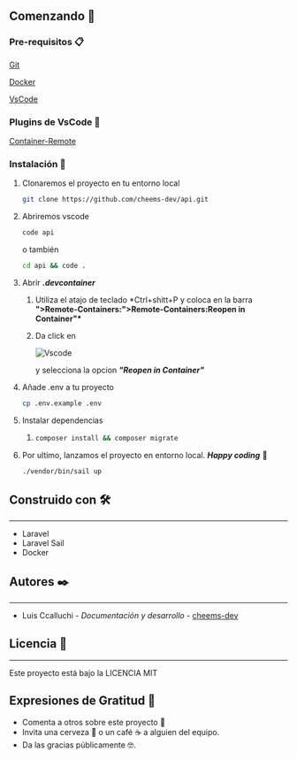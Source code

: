 ## Comenzando **🚀**

### **Pre-requisitos 📋**

[Git](https://git-scm.com/)

[Docker](https://www.docker.com/)

[VsCode](https://code.visualstudio.com/)

### Plugins de VsCode 🤖

[Container-Remote](https://marketplace.visualstudio.com/items?itemName=ms-vscode-remote.remote-containers)

### **Instalación 🔧**

1. Clonaremos el proyecto en tu entorno local

    ```bash
    git clone https://github.com/cheems-dev/api.git
    ```

2. Abriremos vscode

    ```bash
    code api
    ```

    o también

    ```bash
    cd api && code .
    ```

3. Abrir **_.devcontainer_**

    1. Utiliza el atajo de teclado \*Ctrl+shitt+P y coloca en la barra **">Remote-Containers:">Remote-Containers:Reopen in Container"\***
    2. Da click en

        ![Vscode](https://camo.githubusercontent.com/bf6e754a18e00e3fca1751c0ba01ad33d360fade6c3dc74e009e31d9c632fc14/68747470733a2f2f636f64652e76697375616c73747564696f2e636f6d2f6173736574732f626c6f67732f323031392f31302f30332f72656d6f74652d657874656e73696f6e2d636f6d6d616e64732e706e67)

        y selecciona la opcion **_"Reopen in Container"_**

4. Añade .env a tu proyecto
    ```bash
    cp .env.example .env
    ```
5. Instalar dependencias

    1. ```bash
       composer install && composer migrate
       ```

6. Por ultimo, lanzamos el proyecto en entorno local. **_Happy coding_** 🍻

    ```bash
    ./vendor/bin/sail up
    ```

## **Construido con 🛠️**

---

-   Laravel
-   Laravel Sail
-   Docker

## **Autores ✒️**

---

-   Luis Ccalluchi - _Documentación y desarrollo_ - [cheems-dev](https://github.com/cheems-dev)

## **Licencia 📄**

---

Este proyecto está bajo la LICENCIA MIT

## **Expresiones de Gratitud 🎁**

-   Comenta a otros sobre este proyecto 📢
-   Invita una cerveza 🍺 o un café ☕ a alguien del equipo.
-   Da las gracias públicamente 🤓.
